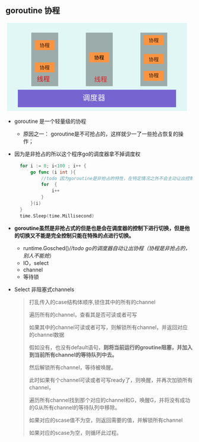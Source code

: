 ## goroutine 协程

<img src="images/goroutine.png" style="zoom:50%;" />



* goroutine 是一个轻量级的协程 

  + 原因之一： goroutine是不可抢占的，这样就少一了一些抢占恢复的操作；

* 因为是非抢占的所以这个程序go的调度器拿不掉调度权

  ```go
  	for i := 0; i<100 ; i++ {
  		go func (i int ){
  			//todo 因为goroutine是非抢占的特性，在特定情况之外不会主动让出控制权，在这个地方会一直运行跳不出去
  			for  {
  				i++
  			}
  		}(i)
  	}
  	time.Sleep(time.Millisecond)
  ```

* **goroutine虽然是非抢占式的但是也是会在调度器的控制下进行切换，但是他的切换又不能是完全控制只能在特殊的点进行切换。**

  + runtime.Gosched()*//todo go的调度器自动让出协程（协程是非抢占的，别人不能抢*）
  + IO，select
  + channel
  + 等待锁

* Select 非阻塞式channels

  > 打乱传入的case结构体顺序,锁住其中的所有的channel
  >
  > 遍历所有的channel，查看其是否可读或者可写
  >
  > 如果其中的channel可读或者可写，则解锁所有channel，并返回对应的channel数据
  >
  > 假如没有，也没有default语句，**则将当前运行的groutine阻塞，并加入到当前所有channel的等待队列中去。**
  >
  > 然后解锁所有channel，等待被唤醒。
  >
  > 此时如果有个channel可读或者可写ready了，则唤醒，并再次加锁所有channel，
  >
  > 遍历所有channel找到那个对应的channel和G，唤醒G，并将没有成功的G从所有channel的等待队列中移除。
  >
  > 如果对应的scase值不为空，则返回需要的值，并解锁所有channel
  >
  > 如果对应的scase为空，则循环此过程。

  

  

  

  

  